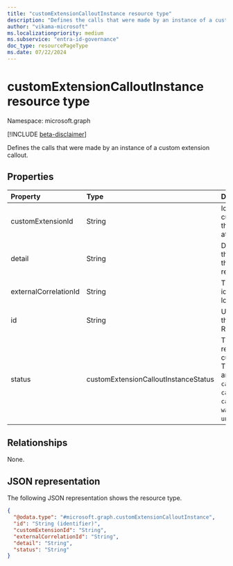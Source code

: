 ```yaml
---
title: "customExtensionCalloutInstance resource type"
description: "Defines the calls that were made by an instance of a custom extension callout."
author: "vikama-microsoft"
ms.localizationpriority: medium
ms.subservice: "entra-id-governance"
doc_type: resourcePageType
ms.date: 07/22/2024
---
```


# customExtensionCalloutInstance resource type

Namespace: microsoft.graph

[!INCLUDE [beta-disclaimer](../../includes/beta-disclaimer.md)]

Defines the calls that were made by an instance of a custom extension callout.

## Properties
|Property|Type|Description|
|:---|:---|:---|
|customExtensionId|String|Identification of the custom extension that was triggered at this instance.|
|detail|String|Details provided by the logic app during the callback of the request instance.|
|externalCorrelationId|String|The unique run identifier for the logic app.|
|id|String|Unique identifier for the callout instance. Read-only.|
|status|customExtensionCalloutInstanceStatus| The status of the request to the custom extension. The possible values are: `calloutSent`, `callbackReceived`, `calloutFailed`, `callbackTimedOut`, `waitingForCallback`, `unknownFutureValue`.|

## Relationships
None.

## JSON representation
The following JSON representation shows the resource type.
<!-- {
  "blockType": "resource",
  "@odata.type": "microsoft.graph.customExtensionCalloutInstance"
}
-->
``` json
{
  "@odata.type": "#microsoft.graph.customExtensionCalloutInstance",
  "id": "String (identifier)",
  "customExtensionId": "String",
  "externalCorrelationId": "String",
  "detail": "String",
  "status": "String"
}
```


